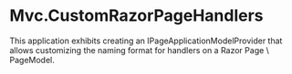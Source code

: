 Mvc.CustomRazorPageHandlers
===

This application exhibits creating an IPageApplicationModelProvider that allows customizing the naming format for handlers on a Razor Page \ PageModel.

